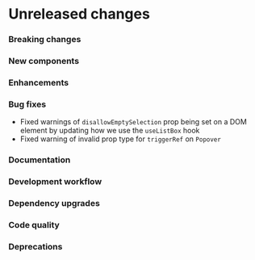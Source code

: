 # Unreleased changes

### Breaking changes

### New components

### Enhancements

### Bug fixes

- Fixed warnings of `disallowEmptySelection` prop being set on a DOM element by updating
  how we use the `useListBox` hook
- Fixed warning of invalid prop type for `triggerRef` on `Popover`

### Documentation

### Development workflow

### Dependency upgrades

### Code quality

### Deprecations

